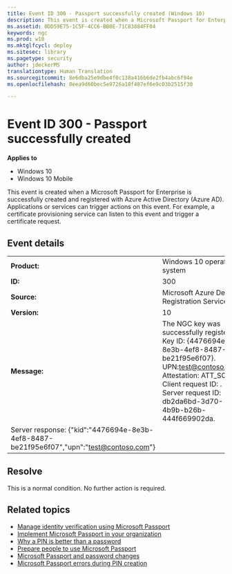 ```yaml
---
title: Event ID 300 - Passport successfully created (Windows 10)
description: This event is created when a Microsoft Passport for Enterprise is successfully created and registered with Azure Active Directory (Azure AD).
ms.assetid: 0DD59E75-1C5F-4CC6-BB0E-71C83884FF04
keywords: ngc
ms.prod: w10
ms.mktglfcycl: deploy
ms.sitesec: library
ms.pagetype: security
author: jdeckerMS
translationtype: Human Translation
ms.sourcegitcommit: 8e6dba25e9dbe4f0c138a416b6de2fb4abc6f94e
ms.openlocfilehash: 8eea9d60bec5e9726a18f487ef6e9c03b2515f30

---
```


# Event ID 300 - Passport successfully created

**Applies to**
-   Windows 10
-   Windows 10 Mobile

This event is created when a Microsoft Passport for Enterprise is successfully created and registered with Azure Active Directory (Azure AD). Applications or services can trigger actions on this event. For example, a certificate provisioning service can listen to this event and trigger a certificate request.

## Event details
|              |                                                                                                                                                                                                                                                                                                               |
|--------------|---------------------------------------------------------------------------------------------------------------------------------------------------------------------------------------------------------------------------------------------------------------------------------------------------------------|
| **Product:** | Windows 10 operating system                                                                                                                                                                                                                                                                                   |
| **ID:**      | 300                                                                                                                                                                                                                                                                                                           |
| **Source:**  | Microsoft Azure Device Registration Service                                                                                                                                                                                                                                                                   |
| **Version:** | 10                                                                                                                                                                                                                                                                                                            |
| **Message:** | The NGC key was successfully registered. Key ID: {4476694e-8e3b-4ef8-8487-be21f95e6f07}. UPN:test@contoso.com. Attestation: ATT\_SOFT. Client request ID: . Server request ID: db2da6bd-3d70-4b9b-b26b-444f669902da. 
Server response: {"kid":"4476694e-8e3b-4ef8-8487-be21f95e6f07","upn":"test@contoso.com"} |
 
## Resolve

This is a normal condition. No further action is required.

## Related topics

- [Manage identity verification using Microsoft Passport](manage-identity-verification-using-microsoft-passport.md)
- [Implement Microsoft Passport in your organization](implement-microsoft-passport-in-your-organization.md)
- [Why a PIN is better than a password](why-a-pin-is-better-than-a-password.md)
- [Prepare people to use Microsoft Passport](prepare-people-to-use-microsoft-passport.md)
- [Microsoft Passport and password changes](microsoft-passport-and-password-changes.md)
- [Microsoft Passport errors during PIN creation](microsoft-passport-errors-during-pin-creation.md)



<!--HONumber=Jun16_HO4-->


